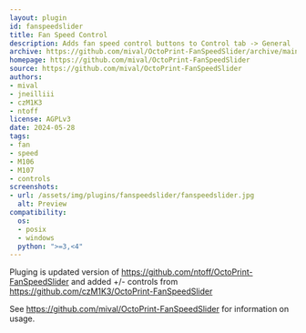 ```yaml
---
layout: plugin
id: fanspeedslider
title: Fan Speed Control
description: Adds fan speed control buttons to Control tab -> General
archive: https://github.com/mival/OctoPrint-FanSpeedSlider/archive/main.zip
homepage: https://github.com/mival/OctoPrint-FanSpeedSlider
source: https://github.com/mival/OctoPrint-FanSpeedSlider
authors:
- mival
- jneilliii
- czM1K3
- ntoff
license: AGPLv3
date: 2024-05-28
tags:
- fan
- speed
- M106
- M107
- controls
screenshots:
- url: /assets/img/plugins/fanspeedslider/fanspeedslider.jpg
  alt: Preview
compatibility:
  os:
  - posix
  - windows
  python: ">=3,<4"
---
```


Pluging is updated version of <https://github.com/ntoff/OctoPrint-FanSpeedSlider> and added +/- controls from https://github.com/czM1K3/OctoPrint-FanSpeedSlider

See <https://github.com/mival/OctoPrint-FanSpeedSlider> for information on usage.
